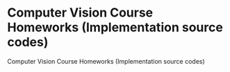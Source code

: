 # Computer Vision Course Homeworks (Implementation source codes)
 Computer Vision Course Homeworks (Implementation source codes)
